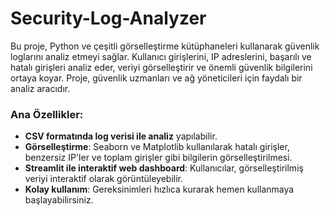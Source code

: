 # Security-Log-Analyzer

Bu proje, Python ve çeşitli görselleştirme kütüphaneleri kullanarak güvenlik loglarını analiz etmeyi sağlar. Kullanıcı girişlerini, IP adreslerini, başarılı ve hatalı girişleri analiz eder, veriyi görselleştirir ve önemli güvenlik bilgilerini ortaya koyar. Proje, güvenlik uzmanları ve ağ yöneticileri için faydalı bir analiz aracıdır.

### Ana Özellikler:
- **CSV formatında log verisi ile analiz** yapılabilir.
- **Görselleştirme**: Seaborn ve Matplotlib kullanılarak hatalı girişler, benzersiz IP'ler ve toplam girişler gibi bilgilerin görselleştirilmesi.
- **Streamlit ile interaktif web dashboard**: Kullanıcılar, görselleştirilmiş veriyi interaktif olarak görüntüleyebilir.
- **Kolay kullanım**: Gereksinimleri hızlıca kurarak hemen kullanmaya başlayabilirsiniz.

 
